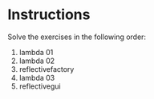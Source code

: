 # Instructions

Solve the exercises in the following order:

1. lambda 01
2. lambda 02
3. reflectivefactory
4. lambda 03
5. reflectivegui